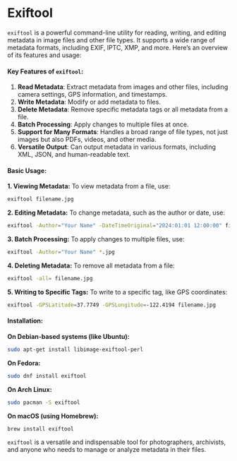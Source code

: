 # Exiftool



`exiftool` is a powerful command-line utility for reading, writing, and editing metadata in image files and other file types. It supports a wide range of metadata formats, including EXIF, IPTC, XMP, and more. Here’s an overview of its features and usage:

#### Key Features of `exiftool`:

1. **Read Metadata**: Extract metadata from images and other files, including camera settings, GPS information, and timestamps.
2. **Write Metadata**: Modify or add metadata to files.
3. **Delete Metadata**: Remove specific metadata tags or all metadata from a file.
4. **Batch Processing**: Apply changes to multiple files at once.
5. **Support for Many Formats**: Handles a broad range of file types, not just images but also PDFs, videos, and other media.
6. **Versatile Output**: Can output metadata in various formats, including XML, JSON, and human-readable text.

#### Basic Usage:

**1. Viewing Metadata:** To view metadata from a file, use:

```bash
exiftool filename.jpg
```

**2. Editing Metadata:** To change metadata, such as the author or date, use:

```bash
exiftool -Author="Your Name" -DateTimeOriginal="2024:01:01 12:00:00" filename.jpg
```

**3. Batch Processing:** To apply changes to multiple files, use:

```bash
exiftool -Author="Your Name" *.jpg
```

**4. Deleting Metadata:** To remove all metadata from a file:

```bash
exiftool -all= filename.jpg
```

**5. Writing to Specific Tags:** To write to a specific tag, like GPS coordinates:

```bash
exiftool -GPSLatitude=37.7749 -GPSLongitude=-122.4194 filename.jpg
```

#### Installation:

**On Debian-based systems (like Ubuntu):**

```bash
sudo apt-get install libimage-exiftool-perl
```

**On Fedora:**

```bash
sudo dnf install exiftool
```

**On Arch Linux:**

```bash
sudo pacman -S exiftool
```

**On macOS (using Homebrew):**

```bash
brew install exiftool
```

`exiftool` is a versatile and indispensable tool for photographers, archivists, and anyone who needs to manage or analyze metadata in their files.





